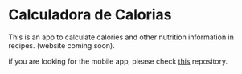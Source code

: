 # Calculadora de Calorias

This is an app to calculate calories and other nutrition information in recipes.
(website coming soon).

if you are looking for the mobile app, please check [this](https://calcalorias.com) repository.
